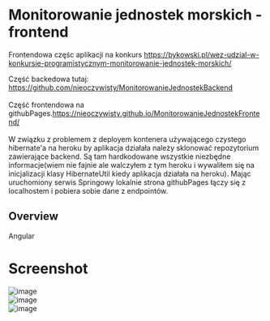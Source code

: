# Monitorowanie jednostek morskich - frontend
Frontendowa częśc aplikacji na konkurs https://bykowski.pl/wez-udzial-w-konkursie-programistycznym-monitorowanie-jednostek-morskich/ <br>

Część backedowa tutaj: https://github.com/nieoczywisty/MonitorowanieJednostekBackend
<br>
<br>
Część frontendowa na githubPages.https://nieoczywisty.github.io/MonitorowanieJednostekFrontend/
<br>
<br>
W związku z problemem z deployem kontenera używającego czystego hibernate'a na heroku by aplikacja działała należy sklonować repozytorium zawierające backend. Są tam hardkodowane wszystkie niezbędne informacje(wiem nie fajnie ale walczyłem z tym heroku i wywaliłem się na inicjalizacji klasy HibernateUtil kiedy aplikacja działała na heroku).
Mając uruchomiony serwis Springowy lokalnie strona githubPages łączy się z localhostem i pobiera sobie dane z endpointów.

## Overview
Angular

# Screenshot
![image](https://user-images.githubusercontent.com/59804863/144753397-28d0b305-899c-4c58-9396-6cc2efebaec9.png)
<br>
![image](https://user-images.githubusercontent.com/59804863/144753411-c5516fcb-e977-4cd1-b551-1cd6b4fb6bb5.png)
<br>
![image](https://user-images.githubusercontent.com/59804863/144753429-a90337d7-db86-41fa-8b28-ca7e5c06f9f0.png)




